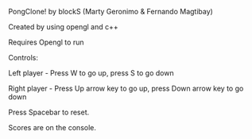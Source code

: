 PongClone!
by blockS (Marty Geronimo & Fernando Magtibay)

Created by using opengl and c++

Requires Opengl to run

Controls:

Left player - Press W to go up, press S to go down

Right player - Press Up arrow key to go up, press Down arrow key to go down

Press Spacebar to reset.

Scores are on the console.
